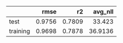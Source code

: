 |          |   rmse |     r2 |   avg_nll |
|:---------|-------:|-------:|----------:|
| test     | 0.9756 | 0.7809 |   33.423  |
| training | 0.9698 | 0.7878 |   36.9136 |